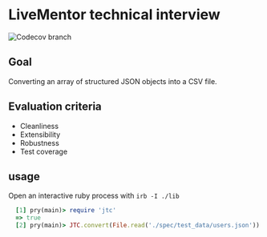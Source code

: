 # LiveMentor technical interview

![Codecov branch](https://img.shields.io/codecov/c/github/volchan/jtc/master?token=6e9b2a886da141f0bb3a49f63a2f9f4a)

## Goal

Converting an array of structured JSON objects into a CSV file.

## Evaluation criteria

- Cleanliness
- Extensibility
- Robustness
- Test coverage

## usage

Open an interactive ruby process with `irb -I ./lib`
```RUBY
  [1] pry(main)> require 'jtc'
  => true
  [2] pry(main)> JTC.convert(File.read('./spec/test_data/users.json'))
```
